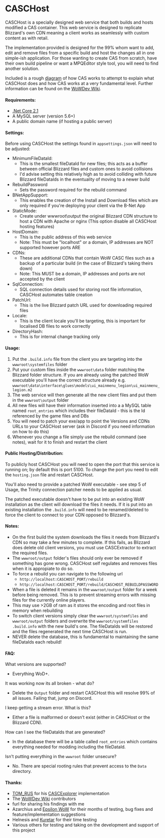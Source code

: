 
# CASCHost

CASCHost is a specially designed web service that both builds and hosts modified a CAS container.
This web service is designed to replicate Blizzard's own CDN meaning a client works as seamlessly with custom content as with retail.

The implementation provided is designed for the 99% whom want to add, edit and remove files from a specific build and host the changes all in one simple-ish application.
For those wanting to create CAS from scratch, have their own build pipeline or want a MPQEditor style tool, you will need to find another solution.

Included is a rough [diagram](CASC_Diagram.svg) of how CAS works to attempt to explain what CASCHost does and how CAS works at a very fundamental level. Further information can be found on the [WoWDev Wiki](https://wowdev.wiki/CASC).

#### Requirements: ####

*  [.Net Core 2.1](https://www.microsoft.com/net/download/core)
* A MySQL server (version 5.6+)
* A public domain name (if hosting a public server)

#### Settings: ####
Before using CASCHost the settings found in `appsettings.json` will need to be adjusted:

* MinimumFileDataId:
	* This is the smallest fileDataId for new files; this acts as a buffer between official Blizzard files and custom ones to avoid collisions
	* I'd advise setting this relatively high as to avoid colliding with future Blizzard fileDataIds in the eventuality of moving to a newer build
* RebuildPassword
	* Sets the password required for the rebuild command
* BNetAppSupport:
	* This enables the creation of the Install and Download files which are only required if you're deploying your client via the B-Net App
* StaticMode:
	* Create under wwwroot\output the original Blizzard CDN structure to host a CDN with Apache or nginx (This option disable all CASCHost hosting features)
* HostDomain: 
	* This is the public address of this web service
	* Note: This must be "localhost" or a domain, IP addresses are NOT supported however ports ARE
* CDNs:
	* These are additional CDNs that contain WoW CASC files such as a backup of a particular build (in the case of Blizzard's taking theirs down)
	* Note: This MUST be a domain, IP addresses and ports are not accepted by the client
* SqlConnection:
	* SQL connection details used for storing root file information, CASCHost automates table creation
* PatchUrl:
	* This is the live Blizzard patch URL used for downloading required files
* Locale:
	* This is the client locale you'll be targeting, this is important for localised DB files to work correctly
* DirectoryHash:
	* This is for internal change tracking only

#### Usage: ####
1. Put the `.build.info` file from the client you are targeting into the `wwwroot\systemfiles` folder
2. Put your custom files inside the `wwwroot\data` folder matching the Blizzard folder structure. If you are already using the patched WoW executable you'll have the correct structure already e.g. `wwwroot\data\interface\glues\models\ui_mainmenu_legion\ui_mainmenu_legion.m2`
3. The web service will then generate all the new client files and put them in the `wwwroot\output` folder
4. All new files will have their information inserted into a a MySQL table named `root_entries` which includes their fileDataId - this is the Id referenced by the game files and DBs
5. You will need to patch your exe/app to point the Versions and CDNs URLs to your CASCHost server (ask in Discord if you need information on how to do this)
6. Whenever you change a file simply use the rebuild command (see notes), wait for it to finish and restart the client

#### Public Hosting/Distribution: ####
To publicly host CASCHost you will need to open the port that this service is running on; by default this is port 5100. To change the port you need to edit the `hosting.json` file and restart CASCHost.

You'll also need to provide a patched WoW executable - see step 5 of Usage, the Trinity connection patcher needs to be applied as usual.

The patched executable doesn't have to be put into an existing WoW installation as the client will download the files it needs. If it is put into an existing installation the `.build.info` will need to be renamed/deleted to force the client to connect to your CDN opposed to Blizzard's.

#### Notes: ####
* On the first build the system downloads the files it needs from Blizzard's CDN so may take a few minutes to complete. If this fails, as Blizzard does delete old client versions, you must use CASCExtractor to extract the required files.
* The `wwwroot/output` folder's files should only ever be removed if something has gone wrong. CASCHost self regulates and removes files when it is appropiate to do so.
* To force a rebuild you can navigate to the following url
	* `http://localhost:CASCHOST_PORT/rebuild`
	* `http://localhost:CASCHOST_PORT/rebuild/CASCHOST_REBUILDPASSWORD`
* When a file is deleted it remains in the `wwwroot/output` folder for a week before being removed. This is to prevent streaming errors with missing files for the currently online players.
* This may use >2GB of ram as it stores the encoding and root files in memory when rebuilding
* To switch client versions simply clear the `wwwroot/systemfiles` and `wwwroot/output` folders and overwrite the `wwwroot/systemfiles` `.build.info` with the new build's one. The fileDataIds will be restored and the files regenerated the next time CASCHost is run.
* NEVER delete the database, this is fundamental to maintaining the same fileDataIds each rebuild!

#### FAQ: ####
What versions are supported?
- Everything WoD+.

It was working now its all broken - what do?
- Delete the `Output` folder and restart CASCHost this will resolve 99% of all issues. Failing that, jump on Discord.

I keep getting a stream error. What is this?
- Either a file is malformed or doesn't exist (either in CASCHost or the Blizzard CDN).

How can I see the fileDataIds that are generated?
- In the database there will be a table called `root_entries` which contains everything needed for modding including the fileDataId.

Isn't putting everything in the `wwwroot` folder unsecure?
- No. There are special rooting rules that prevent access to the `Data` directory.

#### Thanks: ####
- [TOM_RUS](https://github.com/tomrus88) for his [CASCExplorer](https://github.com/WoW-Tools/CASCExplorer) implementation
- The [WoWDev Wiki](https://wowdev.wiki/CASC) contributors
- furl for sharing his findings with me
- Azarchius and [Epsilon WoW](https://www.epsilonwow.net/) for their months of testing, bug fixes and feature/implementation suggestions
- Helnesis and [Kuretar](http://kuretar-serveur.fr/) for their time testing
- Various others for testing and taking on the development and support of this project
